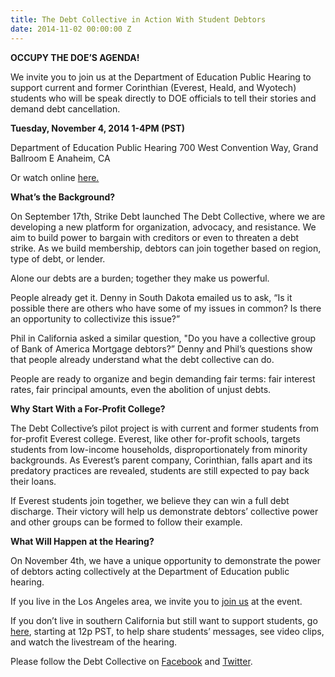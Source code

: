 ```yaml
---
title: The Debt Collective in Action With Student Debtors
date: 2014-11-02 00:00:00 Z
---
```



**OCCUPY THE DOE’S AGENDA!**

We invite you to join us at the Department of Education Public Hearing to support current and former Corinthian (Everest, Heald, and Wyotech) students who will be speak directly to DOE officials to tell their stories and demand debt cancellation.

**Tuesday, November 4, 2014 1-4PM (PST)**

Department of Education Public Hearing
700 West  Convention Way, Grand Ballroom E
Anaheim, CA

Or watch online [here.](http://corinthian.debt.is) 

**What’s the Background?**

On September 17th, Strike Debt launched The Debt Collective, where we are developing a new platform for organization, advocacy, and resistance. We aim to build power to bargain with creditors or even to threaten a debt strike. As we build membership, debtors can join together based on region, type of debt, or lender.

Alone our debts are a burden; together they make us powerful.

People already get it.  Denny in South Dakota emailed us to ask, “Is it possible there are others who have some of my issues in common? Is there an opportunity to collectivize this issue?”

Phil in California asked a similar question, "Do you have a collective group of Bank of America Mortgage debtors?” Denny and Phil’s questions show that people already understand what the debt collective can do.

People are ready to organize and begin demanding fair terms: fair interest rates, fair principal amounts, even the abolition of unjust debts.

**Why Start With a For-Profit College?**

The Debt Collective’s pilot project is with current and former students from for-profit Everest college. Everest, like other for-profit schools, targets students from low-income households, disproportionately from minority backgrounds. As Everest’s parent company, Corinthian, falls apart and its predatory practices are revealed, students are still expected to pay back their loans. 

If Everest students join together, we believe they can win a full debt discharge. Their victory will help us demonstrate debtors’ collective power and other groups can be formed to follow their example.

**What Will Happen at the Hearing?**

On November 4th, we have a unique opportunity to demonstrate the power of debtors acting collectively at the Department of Education public hearing.

If you live in the Los Angeles area, we invite you to [join us](http://www.facebook.com/events/391157897699338/) at the event.

If you don’t live in southern California but still want to support students, go [here](http://corinthian.debt.is), starting at 12p PST, to help share students’ messages, see video clips, and watch the livestream of the hearing.

Please follow the Debt Collective on [Facebook](http://www.facebook.com/DebtCollective) and [Twitter](http://twitter.com/strikedebt).

